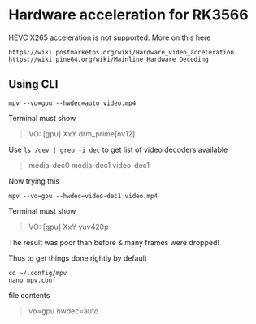 # Hardware acceleration for RK3566
HEVC X265 acceleration is not supported. More on this here
```
https://wiki.postmarketos.org/wiki/Hardware_video_acceleration
https://wiki.pine64.org/wiki/Mainline_Hardware_Decoding
```
## Using CLI
```
mpv --vo=gpu --hwdec=auto video.mp4
```
Terminal must show
> VO: [gpu] XxY drm_prime[nv12]

Use `ls /dev | grep -i dec` to get list of video decoders available
> media-dec0
> media-dec1
> video-dec1

Now trying this
```
mpv --vo=gpu --hwdec=video-dec1 video.mp4
```
Terminal must show
> VO: [gpu] XxY yuv420p

The result was poor than before & many frames were dropped!

Thus to get things done rightly by default
```
cd ~/.config/mpv
nano mpv.conf
```
file contents
> vo=gpu
> hwdec=auto
